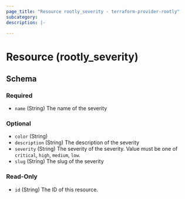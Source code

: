 ```yaml
---
page_title: "Resource rootly_severity - terraform-provider-rootly"
subcategory:
description: |-
    
---
```


# Resource (rootly_severity)



<!-- schema generated by tfplugindocs -->
## Schema

### Required

- `name` (String) The name of the severity

### Optional

- `color` (String)
- `description` (String) The description of the severity
- `severity` (String) The severity of the severity. Value must be one of `critical`, `high`, `medium`, `low`.
- `slug` (String) The slug of the severity

### Read-Only

- `id` (String) The ID of this resource.
